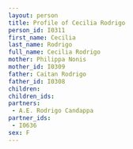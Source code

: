 ```yaml
---
layout: person
title: Profile of Cecilia Rodrigo
person_id: I0311
first_name: Cecilia
last_name: Rodrigo
full_name: Cecilia Rodrigo
mother: Philippa Nonis
mother_id: I0309
father: Caitan Rodrigo
father_id: I0308
children:
children_ids:
partners:
 - A.E. Rodrigo Candappa
partner_ids:
 - I0636
sex: F
---
```


